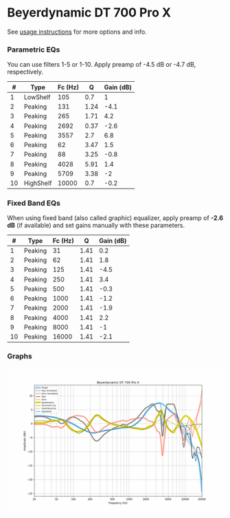 # Beyerdynamic DT 700 Pro X
See [usage instructions](https://github.com/jaakkopasanen/AutoEq#usage) for more options and info.

### Parametric EQs
You can use filters 1-5 or 1-10. Apply preamp of -4.5 dB or -4.7 dB, respectively.

|   # | Type      |   Fc (Hz) |    Q |   Gain (dB) |
|-----|-----------|-----------|------|-------------|
|   1 | LowShelf  |       105 | 0.7  |         1   |
|   2 | Peaking   |       131 | 1.24 |        -4.1 |
|   3 | Peaking   |       265 | 1.71 |         4.2 |
|   4 | Peaking   |      2692 | 0.37 |        -2.6 |
|   5 | Peaking   |      3557 | 2.7  |         6.8 |
|   6 | Peaking   |        62 | 3.47 |         1.5 |
|   7 | Peaking   |        88 | 3.25 |        -0.8 |
|   8 | Peaking   |      4028 | 5.91 |         1.4 |
|   9 | Peaking   |      5709 | 3.38 |        -2   |
|  10 | HighShelf |     10000 | 0.7  |        -0.2 |

### Fixed Band EQs
When using fixed band (also called graphic) equalizer, apply preamp of **-2.6 dB** (if available) and set gains manually with these parameters.

|   # | Type    |   Fc (Hz) |    Q |   Gain (dB) |
|-----|---------|-----------|------|-------------|
|   1 | Peaking |        31 | 1.41 |         0.2 |
|   2 | Peaking |        62 | 1.41 |         1.8 |
|   3 | Peaking |       125 | 1.41 |        -4.5 |
|   4 | Peaking |       250 | 1.41 |         3.4 |
|   5 | Peaking |       500 | 1.41 |        -0.3 |
|   6 | Peaking |      1000 | 1.41 |        -1.2 |
|   7 | Peaking |      2000 | 1.41 |        -1.9 |
|   8 | Peaking |      4000 | 1.41 |         2.2 |
|   9 | Peaking |      8000 | 1.41 |        -1   |
|  10 | Peaking |     16000 | 1.41 |        -2.1 |

### Graphs
![](./Beyerdynamic%20DT%20700%20Pro%20X.png)
